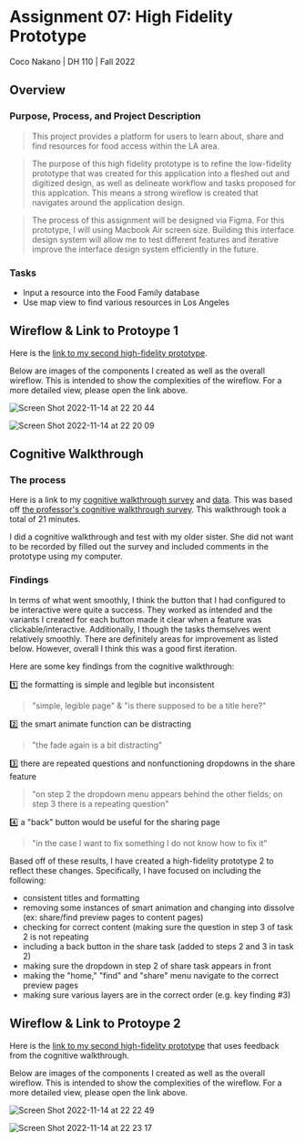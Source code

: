 # Assignment 07: High Fidelity Prototype

Coco Nakano | DH 110 | Fall 2022

## Overview

### Purpose, Process, and Project Description

>This project provides a platform for users to learn about, share and find resources for food access within the LA area.

>The purpose of this high fidelity prototype is to refine the low-fidelity prototype that was created for this application into a fleshed out and digitized design, as well as delineate workflow and tasks proposed for this applcation. This means a strong wireflow is created that navigates around the application design. 

>The process of this assignment will be designed via Figma. For this prototype, I will using Macbook Air screen size. Building this interface design system will allow me to test different features and iterative improve the interface design system efficiently in the future.

### Tasks

* Input a resource into the Food Family database
* Use map view to find various resources in Los Angeles

## Wireflow & Link to Protoype 1

Here is the [link to my second high-fidelity prototype](https://www.figma.com/file/sfS7CJPRwvyrR1QLqUeU1W/High-Fidelity-Prototype-1?node-id=0%3A1).

Below are images of the components I created as well as the overall wireflow. This is intended to show the complexities of the wireflow. For a more detailed view, please open the link above.

![Screen Shot 2022-11-14 at 22 20 44](https://user-images.githubusercontent.com/56706104/201841995-6fcaccb1-8dfd-4124-a739-04fbae478f35.png)

![Screen Shot 2022-11-14 at 22 20 09](https://user-images.githubusercontent.com/56706104/201841980-99d7956b-230c-4036-8153-fe4096e132cb.png)



## Cognitive Walkthrough

### The process

Here is a link to my [cognitive walkthrough survey](https://docs.google.com/forms/d/e/1FAIpQLSdy_9Cg3VQ-1iQoYRd2b1rSWAE2TJiLzYCdv7RYGPSXo8LrcA/viewform?usp=sharing) and [data](https://docs.google.com/spreadsheets/d/1Wt6WjFowZKrOqBCE38JoL4DOOtFUNv9BlrJLUR_4b_8/edit?usp=sharing). This was based off [the professor's cognitive walkthrough survey](https://docs.google.com/forms/d/e/1FAIpQLScqsfs4MN6LgdE-k8MHP_6bLJD7Xf0Gaou68dTnNQ7GQczfFQ/viewform). This walkthrough took a total of 21 minutes.

I did a cognitive walkthrough and test with my older sister. She did not want to be recorded by filled out the survey and included comments in the prototype using my computer.

### Findings

In terms of what went smoothly, I think the button that I had configured to be interactive were quite a success. They worked as intended and the variants I created for each button made it clear when a feature was clickable/interactive. Additionally, I though the tasks themselves went relatively smoothly. There are definitely areas for improvement as listed below. However, overall I think this was a good first iteration.

Here are some key findings from the cognitive walkthrough:

:one: the formatting is simple and legible but inconsistent
> "simple, legible page" & "is there supposed to be a title here?"

:two: the smart animate function can be distracting
> "the fade again is a bit distracting"

:three: there are repeated questions and nonfunctioning dropdowns in the share feature
> "on step 2 the dropdown menu appears behind the other fields; on step 3 there is a repeating question"

:four: a "back" button would be useful for the sharing page
>  "in the case I want to fix something I do not know how to fix it"

Based off of these results, I have created a high-fidelity prototype 2 to reflect these changes. Specifically, I have focused on including the following:

* consistent titles and formatting
* removing some instances of smart animation and changing into dissolve (ex: share/find preview pages to content pages)
* checking for correct content (making sure the question in step 3 of task 2 is not repeating
* including a back button in the share task (added to steps 2 and 3 in task 2)
* making sure the dropdown in step 2 of share task appears in front
* making the "home," "find" and "share" menu navigate to the correct preview pages
* making sure various layers are in the correct order (e.g. key finding #3)

## Wireflow & Link to Protoype 2

Here is the [link to my second high-fidelity prototype](https://www.figma.com/file/K7TmH3aUWoYi9ccKgiVmu4/High-Fidelity-Prototype-2?node-id=0%3A1&t=gwTXpDfbQOfo4zSX-1) that uses feedback from the cognitive walkthrough.

Below are images of the components I created as well as the overall wireflow. This is intended to show the complexities of the wireflow. For a more detailed view, please open the link above.

![Screen Shot 2022-11-14 at 22 22 49](https://user-images.githubusercontent.com/56706104/201842407-fff85436-1c16-4bb8-a796-3ebc3a6aa0ba.png)

![Screen Shot 2022-11-14 at 22 23 17](https://user-images.githubusercontent.com/56706104/201842417-08eb13f0-ebbf-443f-b556-9e7d7ff44023.png)

